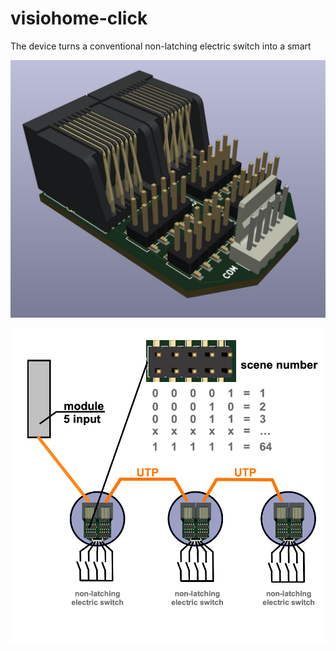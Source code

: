 # visiohome-click
The device turns a conventional non-latching electric switch into a smart

![Image alt](https://github.com/NPPElement/visiohome-click/blob/master/HARDWARE/VHClick-rev1/Img/1.jpg)

![Image alt](https://github.com/NPPElement/visiohome-click/blob/master/HARDWARE/VHClick-rev1/Img/6.png)
